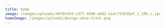 ```yaml
---
title: home
image: /images/uploads/40704354-c977-4588-a8d2-a14c752b3bef_1_105_c.jpeg
homeImage: /images/uploads/design-ohne-titel.png
---
```

